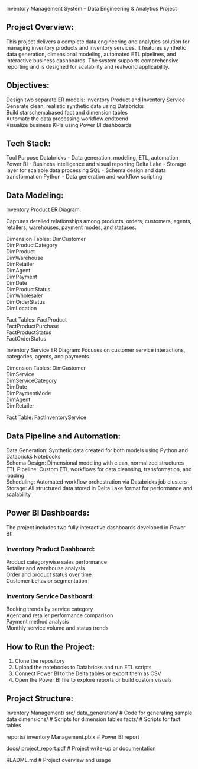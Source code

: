Inventory Management System – Data Engineering & Analytics Project

## Project Overview:
This project delivers a complete data engineering and analytics solution for managing inventory products and inventory services. It features synthetic data generation, dimensional modeling, automated ETL pipelines, and interactive business dashboards. The system supports comprehensive reporting and is designed for scalability and realworld applicability.

## Objectives:
Design two separate ER models: Inventory Product and Inventory Service  
Generate clean, realistic synthetic data using Databricks  
Build starschemabased fact and dimension tables  
Automate the data processing workflow endtoend  
Visualize business KPIs using Power BI dashboards  


## Tech Stack:

Tool	     Purpose
Databricks - Data generation, modeling, ETL, automation
Power BI   - Business intelligence and visual reporting
Delta Lake - Storage layer for scalable data processing
SQL	       - Schema design and data transformation
Python	   - Data generation and workflow scripting

## Data Modeling:

Inventory Product ER Diagram:

Captures detailed relationships among products, orders, customers, agents, retailers, warehouses, payment modes, and statuses.

Dimension Tables:
 DimCustomer  
 DimProductCategory  
 DimProduct  
 DimWarehouse  
 DimRetailer  
 DimAgent  
 DimPayment  
 DimDate  
 DimProductStatus  
 DimWholesaler  
 DimOrderStatus  
 DimLocation  

Fact Tables:
 FactProduct  
 FactProductPurchase  
 FactProductStatus  
 FactOrderStatus  

Inventory Service ER Diagram:
Focuses on customer service interactions, categories, agents, and payments.

Dimension Tables:
 DimCustomer  
 DimService  
 DimServiceCategory  
 DimDate  
 DimPaymentMode  
 DimAgent  
 DimRetailer  

Fact Table:
 FactInventoryService  


## Data Pipeline and Automation:

 Data Generation: Synthetic data created for both models using Python and Databricks Notebooks  
 Schema Design: Dimensional modeling with clean, normalized structures  
 ETL Pipeline: Custom ETL workflows for data cleansing, transformation, and loading  
 Scheduling: Automated workflow orchestration via Databricks job clusters  
 Storage: All structured data stored in Delta Lake format for performance and scalability  


## Power BI Dashboards:

The project includes two fully interactive dashboards developed in Power BI:

### Inventory Product Dashboard:
 Product categorywise sales performance  
 Retailer and warehouse analysis  
 Order and product status over time  
 Customer behavior segmentation  

### Inventory Service Dashboard:
 Booking trends by service category  
 Agent and retailer performance comparison  
 Payment method analysis  
 Monthly service volume and status trends  


## How to Run the Project:

1. Clone the repository  
2. Upload the notebooks to Databricks and run ETL scripts  
3. Connect Power BI to the Delta tables or export them as CSV  
4. Open the Power BI file to explore reports or build custom visuals  

## Project Structure:

Inventory Management/
  src/
    data_generation/     # Code for generating sample data
    dimensions/          # Scripts for dimension tables
    facts/               # Scripts for fact tables

  reports/
    inventory Management.pbix       # Power BI report

  docs/
    project_report.pdf   # Project write-up or documentation

  README.md              # Project overview and usage
